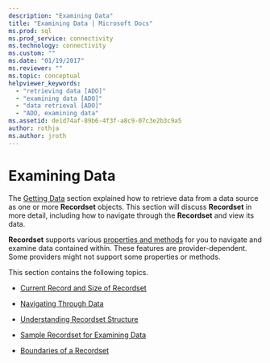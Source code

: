 ```yaml
---
description: "Examining Data"
title: "Examining Data | Microsoft Docs"
ms.prod: sql
ms.prod_service: connectivity
ms.technology: connectivity
ms.custom: ""
ms.date: "01/19/2017"
ms.reviewer: ""
ms.topic: conceptual
helpviewer_keywords: 
  - "retrieving data [ADO]"
  - "examining data [ADO]"
  - "data retrieval [ADO]"
  - "ADO, examining data"
ms.assetid: de1d74af-89b6-4f3f-a8c9-07c3e2b3c9a5
author: rothja
ms.author: jroth
---
```

# Examining Data
The [Getting Data](./getting-data.md) section explained how to retrieve data from a data source as one or more **Recordset** objects. This section will discuss **Recordset** in more detail, including how to navigate through the **Recordset** and view its data.  
  
 **Recordset** supports various [properties and methods](../../reference/ado-api/recordset-object-properties-methods-and-events.md) for you to navigate and examine data contained within. These features are provider-dependent. Some providers might not support some properties or methods.  
  
 This section contains the following topics.  
  
-   [Current Record and Size of Recordset](./current-record-and-size-of-recordset.md)  
  
-   [Navigating Through Data](./navigating-through-data.md)  
  
-   [Understanding Recordset Structure](./understanding-recordset-structure.md)  
  
-   [Sample Recordset for Examining Data](./sample-recordset-for-examining-data.md)  
  
-   [Boundaries of a Recordset](./boundaries-of-a-recordset.md)